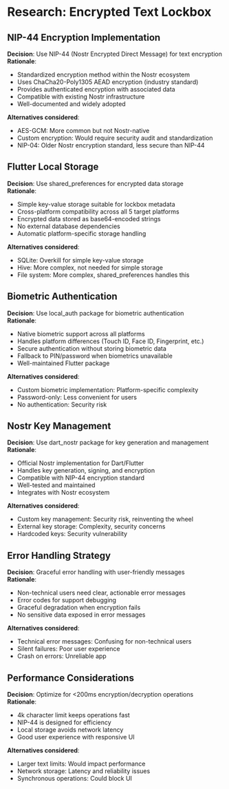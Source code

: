 # Research: Encrypted Text Lockbox

## NIP-44 Encryption Implementation

**Decision**: Use NIP-44 (Nostr Encrypted Direct Message) for text encryption  
**Rationale**: 
- Standardized encryption method within the Nostr ecosystem
- Uses ChaCha20-Poly1305 AEAD encryption (industry standard)
- Provides authenticated encryption with associated data
- Compatible with existing Nostr infrastructure
- Well-documented and widely adopted

**Alternatives considered**:
- AES-GCM: More common but not Nostr-native
- Custom encryption: Would require security audit and standardization
- NIP-04: Older Nostr encryption standard, less secure than NIP-44

## Flutter Local Storage

**Decision**: Use shared_preferences for encrypted data storage  
**Rationale**:
- Simple key-value storage suitable for lockbox metadata
- Cross-platform compatibility across all 5 target platforms
- Encrypted data stored as base64-encoded strings
- No external database dependencies
- Automatic platform-specific storage handling

**Alternatives considered**:
- SQLite: Overkill for simple key-value storage
- Hive: More complex, not needed for simple storage
- File system: More complex, shared_preferences handles this

## Biometric Authentication

**Decision**: Use local_auth package for biometric authentication  
**Rationale**:
- Native biometric support across all platforms
- Handles platform differences (Touch ID, Face ID, Fingerprint, etc.)
- Secure authentication without storing biometric data
- Fallback to PIN/password when biometrics unavailable
- Well-maintained Flutter package

**Alternatives considered**:
- Custom biometric implementation: Platform-specific complexity
- Password-only: Less convenient for users
- No authentication: Security risk

## Nostr Key Management

**Decision**: Use dart_nostr package for key generation and management  
**Rationale**:
- Official Nostr implementation for Dart/Flutter
- Handles key generation, signing, and encryption
- Compatible with NIP-44 encryption standard
- Well-tested and maintained
- Integrates with Nostr ecosystem

**Alternatives considered**:
- Custom key management: Security risk, reinventing the wheel
- External key storage: Complexity, security concerns
- Hardcoded keys: Security vulnerability

## Error Handling Strategy

**Decision**: Graceful error handling with user-friendly messages  
**Rationale**:
- Non-technical users need clear, actionable error messages
- Error codes for support debugging
- Graceful degradation when encryption fails
- No sensitive data exposed in error messages

**Alternatives considered**:
- Technical error messages: Confusing for non-technical users
- Silent failures: Poor user experience
- Crash on errors: Unreliable app

## Performance Considerations

**Decision**: Optimize for <200ms encryption/decryption operations  
**Rationale**:
- 4k character limit keeps operations fast
- NIP-44 is designed for efficiency
- Local storage avoids network latency
- Good user experience with responsive UI

**Alternatives considered**:
- Larger text limits: Would impact performance
- Network storage: Latency and reliability issues
- Synchronous operations: Could block UI
